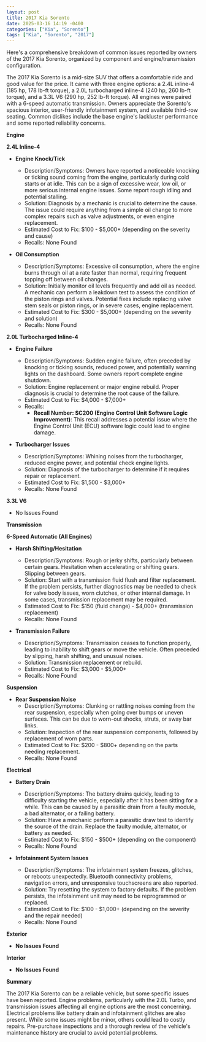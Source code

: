 ```yaml
---
layout: post
title: 2017 Kia Sorento
date: 2025-03-16 14:19 -0400
categories: ["Kia", "Sorento"]
tags: ["Kia", "Sorento", "2017"]
---
```

Here's a comprehensive breakdown of common issues reported by owners of the 2017 Kia Sorento, organized by component and engine/transmission configuration.

The 2017 Kia Sorento is a mid-size SUV that offers a comfortable ride and good value for the price.  It came with three engine options: a 2.4L inline-4 (185 hp, 178 lb-ft torque), a 2.0L turbocharged inline-4 (240 hp, 260 lb-ft torque), and a 3.3L V6 (290 hp, 252 lb-ft torque). All engines were paired with a 6-speed automatic transmission. Owners appreciate the Sorento's spacious interior, user-friendly infotainment system, and available third-row seating. Common dislikes include the base engine's lackluster performance and some reported reliability concerns.

**Engine**

**2.4L Inline-4**

*   **Engine Knock/Tick**
    *   Description/Symptoms:  Owners have reported a noticeable knocking or ticking sound coming from the engine, particularly during cold starts or at idle. This can be a sign of excessive wear, low oil, or more serious internal engine issues. Some report rough idling and potential stalling.
    *   Solution: Diagnosis by a mechanic is crucial to determine the cause. The issue could require anything from a simple oil change to more complex repairs such as valve adjustments, or even engine replacement.
    *   Estimated Cost to Fix: $100 - $5,000+ (depending on the severity and cause)
    *   Recalls: None Found

*   **Oil Consumption**
    *   Description/Symptoms: Excessive oil consumption, where the engine burns through oil at a rate faster than normal, requiring frequent topping off between oil changes.
    *   Solution:  Initially monitor oil levels frequently and add oil as needed. A mechanic can perform a leakdown test to assess the condition of the piston rings and valves. Potential fixes include replacing valve stem seals or piston rings, or in severe cases, engine replacement.
    *   Estimated Cost to Fix: $300 - $5,000+ (depending on the severity and solution)
    *   Recalls: None Found

**2.0L Turbocharged Inline-4**

*   **Engine Failure**
    *   Description/Symptoms: Sudden engine failure, often preceded by knocking or ticking sounds, reduced power, and potentially warning lights on the dashboard. Some owners report complete engine shutdown.
    *   Solution: Engine replacement or major engine rebuild. Proper diagnosis is crucial to determine the root cause of the failure.
    *   Estimated Cost to Fix: $4,000 - $7,000+
    *   Recalls:
        *   **Recall Number: SC200 (Engine Control Unit Software Logic Improvement)**: This recall addresses a potential issue where the Engine Control Unit (ECU) software logic could lead to engine damage.

*   **Turbocharger Issues**
    *   Description/Symptoms: Whining noises from the turbocharger, reduced engine power, and potential check engine lights.
    *   Solution: Diagnosis of the turbocharger to determine if it requires repair or replacement.
    *   Estimated Cost to Fix: $1,500 - $3,000+
    *   Recalls: None Found

**3.3L V6**

*   No Issues Found

**Transmission**

**6-Speed Automatic (All Engines)**

*   **Harsh Shifting/Hesitation**
    *   Description/Symptoms: Rough or jerky shifts, particularly between certain gears. Hesitation when accelerating or shifting gears. Slipping between gears.
    *   Solution: Start with a transmission fluid flush and filter replacement. If the problem persists, further diagnostics may be needed to check for valve body issues, worn clutches, or other internal damage. In some cases, transmission replacement may be required.
    *   Estimated Cost to Fix: $150 (fluid change) - $4,000+ (transmission replacement)
    *   Recalls: None Found

*   **Transmission Failure**
    *   Description/Symptoms: Transmission ceases to function properly, leading to inability to shift gears or move the vehicle. Often preceded by slipping, harsh shifting, and unusual noises.
    *   Solution: Transmission replacement or rebuild.
    *   Estimated Cost to Fix: $3,000 - $5,000+
    *   Recalls: None Found

**Suspension**

*   **Rear Suspension Noise**
    * Description/Symptoms: Clunking or rattling noises coming from the rear suspension, especially when going over bumps or uneven surfaces. This can be due to worn-out shocks, struts, or sway bar links.
    * Solution: Inspection of the rear suspension components, followed by replacement of worn parts.
    * Estimated Cost to Fix: $200 - $800+ depending on the parts needing replacement.
    * Recalls: None Found

**Electrical**

*   **Battery Drain**
    *   Description/Symptoms:  The battery drains quickly, leading to difficulty starting the vehicle, especially after it has been sitting for a while.  This can be caused by a parasitic drain from a faulty module, a bad alternator, or a failing battery.
    *   Solution:  Have a mechanic perform a parasitic draw test to identify the source of the drain. Replace the faulty module, alternator, or battery as needed.
    *   Estimated Cost to Fix: $150 - $500+ (depending on the component)
    *   Recalls: None Found

*   **Infotainment System Issues**
    *   Description/Symptoms: The infotainment system freezes, glitches, or reboots unexpectedly.  Bluetooth connectivity problems, navigation errors, and unresponsive touchscreens are also reported.
    *   Solution:  Try resetting the system to factory defaults. If the problem persists, the infotainment unit may need to be reprogrammed or replaced.
    *   Estimated Cost to Fix: $100 - $1,000+ (depending on the severity and the repair needed)
    *   Recalls: None Found

**Exterior**

*   **No Issues Found**

**Interior**

*   **No Issues Found**

**Summary**

The 2017 Kia Sorento can be a reliable vehicle, but some specific issues have been reported. Engine problems, particularly with the 2.0L Turbo, and transmission issues affecting all engine options are the most concerning. Electrical problems like battery drain and infotainment glitches are also present. While some issues might be minor, others could lead to costly repairs. Pre-purchase inspections and a thorough review of the vehicle's maintenance history are crucial to avoid potential problems.

